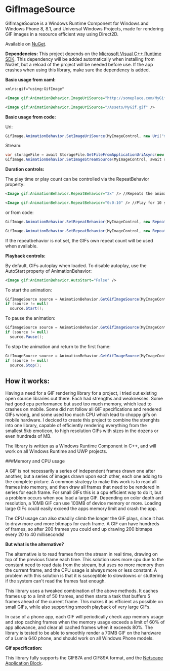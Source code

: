 # GifImageSource
GifImageSource is a Windows Runtime Component for Windows and Windows Phone 8, 8.1, and Universal Windows Projects, made for rendering GIF images in a resource efficient way using Direct2D.

Available on [NuGet](https://www.nuget.org/packages/GifImageSource/).

**Dependencies:**
This project depends on the [Microsoft Visual C++ Runtime SDK](http://i.imgur.com/0vddrk0.png). This dependency will be added automatically when installing from NuGet, but a reload of the project will be needed before use. If the app crashes when using this library, make sure the dependency is added.

**Basic usage from xaml:**
```xml
xmlns:gif="using:GifImage"
```
```xml
<Image gif:AnimationBehavior.ImageUriSource="http://someplace.com/MyGif.gif" />
```
```xml
<Image gif:AnimationBehavior.ImageUriSource="/Assets/MyGif.gif" />
```
**Basic usage from code:**

Uri:
```csharp
GifImage.AnimationBehavior.SetImageUriSource(MyImageControl, new Uri("ms-appx:///Assets/MyGif.gif"));
```
Stream:
```csharp
var storageFile = await StorageFile.GetFileFromApplicationUriAsync(new Uri("ms-appx:///Assets/MyGif.gif"));
GifImage.AnimationBehavior.SetImageStreamSource(MyImageControl, await storageFile.OpenReadAsync());
```
**Duration controls:**

The play time or play count can be controlled via the RepeatBehavior property:
```xml
<Image gif:AnimationBehavior.RepeatBehavior="2x" /> //Repeats the animation twice
```
```xml
<Image gif:AnimationBehavior.RepeatBehavior="0:0:10" /> //Play for 10 seconds
```
or from code:
```csharp
GifImage.AnimationBehavior.SetRepeatBehavior(MyImageControl, new RepeatBehavior(5)); //repeat 5 times
```
```csharp
GifImage.AnimationBehavior.SetRepeatBehavior(MyImageControl, new RepeatBehavior(TimeSpan.FromSeconds(10))); //play for 10 seconds
```
If the repeatbehavior is not set, the GIFs own repeat count will be used when available.

**Playback controls:**

By default, GIFs autoplay when loaded. To disable autoplay, use the AutoStart property of AnimationBehavior:
```xml
<Image gif:AnimationBehavior.AutoStart="False" />
```
To start the animation:
```csharp
GifImageSource source = AnimationBehavior.GetGifImageSource(MyImageControl);
if (source != null)
  source.Start();
```
To pause the animation: 
```csharp
GifImageSource source = AnimationBehavior.GetGifImageSource(MyImageControl);
if (source != null)
  source.Pause();
```
To stop the animation and return to the first frame: 
```csharp
GifImageSource source = AnimationBehavior.GetGifImageSource(MyImageControl);
if (source != null)
  source.Stop();
```
How it works:
--------
Having a need for a GIF rendering library for a project, i tried out existing open source libraries out there. Each had strengths and weaknesses. 
Some had good cpu performance but used too much memory, which lead to crashes on mobile. Some did not follow all GIF specifications and rendered GIFs wrong, and some used too much CPU which lead to choppy gifs on mobile hardware.
I deciced to create this project to combine the strenghts into one library, capable of efficiently rendering everything from the smallest 5kb emoticon, to high resolution GIFs with sizes in the dozens or even hundreds of MB.

The library is written as a Windows Runtime Component in C++, and will work on all Windows Runtime and UWP projects.

###Memory and CPU usage

A GIF is not necessarily a series of independent frames drawn one after another, but a series of images drawn upon each other, each one adding to the complete picture. 
A common strategy to make this work is to read all frames into memory, and then draw all frames that need to be rendered in series for each frame. 
For small GIFs this is a cpu efficient way to do it, but a problem occurs when you load a large GIF. Depending on color depth and resolution, a 10MB GIF can use 100MB of device memory or more.
Loading large GIFs could easily exceed the apps memory limit and crash the app.

The CPU usage can also steadily climb the longer the GIF plays, since it has to draw more and more bitmaps for each frame. A GIF can have hundreds of frames, so after 200 frames you could end up drawing 200 bitmaps every 20 to 40 milliseconds!

**But what is the alternative?**

The alternative is to read frames from the stream in real time, drawing on top of the previous frame each time. This solution uses more cpu due to the constant need to read data from the stream, but uses no more memory then the current frame, and the CPU usage is always more or less constant.
A problem with this solution is that it is susceptible to slowdowns or stuttering if the system can't read the frames fast enough.

This library uses a tweaked combination of the above methods. It caches frames up to a limit of 50 frames, and then starts a task that buffers 5 frames ahead of the current frame. This makes it as efficient as possible on small GIFs, while also supporting smooth playback of very large GIFs.

In case of a phone app, each GIF will periodically check app memory usage and stop caching frames when the memory usage exceeds a limit of 60% of app allowance, and clear all cached frames when it exceeds 80%. The library is tested to be able to smoothly render a 70MB GIF on the hardware of a Lumia 640 phone, and should work on all Windows Phone models.

**Gif specification:**

This library fully supports the GIF87A and GIF89A format, and the [Netscape Application Block](http://www.vurdalakov.net/misc/gif/netscape-looping-application-extension).
